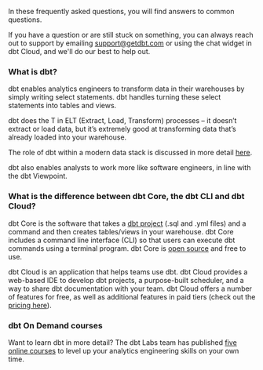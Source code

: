 In these frequently asked questions, you will find answers to common questions. 

If you have a question or are still stuck on something, you can always reach out to support by emailing [support@getdbt.com](mailto:support@getdbt.com) or using the chat widget in dbt Cloud, and we'll do our best to help out.

### What is dbt?
dbt enables analytics engineers to transform data in their warehouses by simply writing select statements. dbt handles turning these select statements into tables and views.

dbt does the T in ELT (Extract, Load, Transform) processes – it doesn’t extract or load data, but it’s extremely good at transforming data that’s already loaded into your warehouse.

The role of dbt within a modern data stack is discussed in more detail [here](https://blog.fishtownanalytics.com/what-exactly-is-dbt-47ba57309068).

dbt also enables analysts to work more like software engineers, in line with the dbt Viewpoint.

### What is the difference between dbt Core, the dbt CLI and dbt Cloud?

dbt Core is the software that takes a [dbt project](https://docs.getdbt.com/docs/building-a-dbt-project/projects) (.sql and .yml files) and a command and then creates tables/views in your warehouse. dbt Core includes a command line interface (CLI) so that users can execute dbt commands using a terminal program. dbt Core is [open source](https://github.com/dbt-labs/dbt) and free to use.

dbt Cloud is an application that helps teams use dbt. dbt Cloud provides a web-based IDE to develop dbt projects, a purpose-built scheduler, and a way to share dbt documentation with your team. dbt Cloud offers a number of features for free, as well as additional features in paid tiers (check out the [pricing here](https://www.getdbt.com/pricing/)).

### dbt On Demand courses
Want to learn dbt in more detail? The dbt Labs team has published [five online courses](https://courses.getdbt.com/collections) to level up your analytics engineering skills on your own time. 
